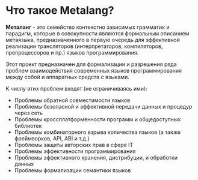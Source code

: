 # Что такое Metalang?

**Металанг** - это семейство контекстно зависимых грамматик и парадигм, которые в совокупности являются формальным описанием метаязыка, предназначенного в первую очередь для эффективной реализации трансляторов (интерпретаторов, компиляторов, препроцессоров и пр.) языков программирования.

Этот проект предназначен для формализации и разрешения ряда проблем взаимодействия современных языков программирования между собой и аппаратных средств с языками.

К числу этих проблем входят (не ограничиваясь ими):

* Проблемы обратной совместимости языков
* Проблемы безопасной и эффективной передачи данных и процедур через сеть
* Проблемы кроссплатформенности программ и общедоступных библиотек
* Проблемы комбинаторного взрыва количества языков (а также фреймворков, API, ABI и т.д.)
* Проблемы защиты авторских прав в сфере IT
* Проблемы эффективности программирования
* Проблемы эффективного хранения, дистрибуции, и обработки данных
* Проблемы формализации семантики языков

